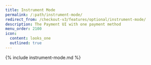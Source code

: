 ```yaml
---
title: Instrument Mode
permalink: /:path/instrument-mode/
redirect_from: /checkout-v3/features/optional/instrument-mode/
description: The Payment UI with one payment method
menu_order: 2100
icon:
  content: looks_one
  outlined: true
---
```


{% include instrument-mode.md %}
